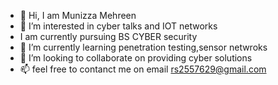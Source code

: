 - 👋 Hi, I am Munizza Mehreen
- 👀 I’m interested in cyber talks and IOT networks
- I am currently pursuing  BS CYBER security 
- 🌱 I’m currently learning penetration testing,sensor netwroks
- 💞️ I’m looking to collaborate on providing  cyber solutions
- 📫 feel free to contanct me on email rs2557629@gmail.com


